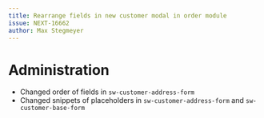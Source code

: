 ```yaml
---
title: Rearrange fields in new customer modal in order module
issue: NEXT-16662
author: Max Stegmeyer
---
```

# Administration
* Changed order of fields in `sw-customer-address-form`
* Changed snippets of placeholders in `sw-customer-address-form` and `sw-customer-base-form`
